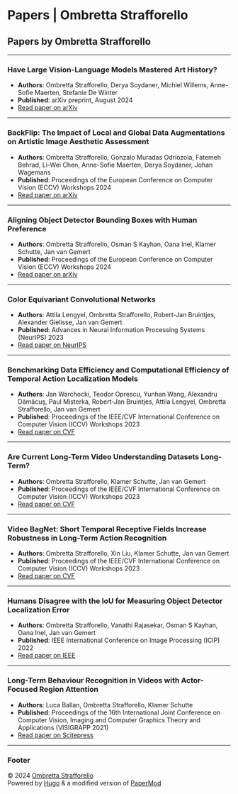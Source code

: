 # Papers | Ombretta Strafforello

## Papers by Ombretta Strafforello

---

### Have Large Vision-Language Models Mastered Art History?
- **Authors**: Ombretta Strafforello, Derya Soydaner, Michiel Willems, Anne-Sofie Maerten, Stefanie De Winter
- **Published**: arXiv preprint, August 2024
- [Read paper on arXiv](https://arxiv.org/abs/2409.03521)

---

### BackFlip: The Impact of Local and Global Data Augmentations on Artistic Image Aesthetic Assessment
- **Authors**: Ombretta Strafforello, Gonzalo Muradas Odriozola, Fatemeh Behrad, Li-Wei Chen, Anne-Sofie Maerten, Derya Soydaner, Johan Wagemans
- **Published**: Proceedings of the European Conference on Computer Vision (ECCV) Workshops 2024
- [Read paper on arXiv](https://arxiv.org/abs/2408.14173)

---

### Aligning Object Detector Bounding Boxes with Human Preference
- **Authors**: Ombretta Strafforello, Osman S Kayhan, Oana Inel, Klamer Schutte, Jan van Gemert
- **Published**: Proceedings of the European Conference on Computer Vision (ECCV) Workshops 2024
- [Read paper on arXiv](https://arxiv.org/abs/2408.10844)

---

### Color Equivariant Convolutional Networks
- **Authors**: Attila Lengyel, Ombretta Strafforello, Robert-Jan Bruintjes, Alexander Gielisse, Jan van Gemert
- **Published**: Advances in Neural Information Processing Systems (NeurIPS) 2023
- [Read paper on NeurIPS](https://proceedings.neurips.cc/paper_files/paper/2023/hash/5f173562e7662b14fb5c5695f225ea46-Abstract-Conference.html)

---

### Benchmarking Data Efficiency and Computational Efficiency of Temporal Action Localization Models
- **Authors**: Jan Warchocki, Teodor Oprescu, Yunhan Wang, Alexandru Dămăcuş, Paul Misterka, Robert-Jan Bruintjes, Attila Lengyel, Ombretta Strafforello, Jan van Gemert
- **Published**: Proceedings of the IEEE/CVF International Conference on Computer Vision (ICCV) Workshops 2023
- [Read paper on CVF](https://openaccess.thecvf.com/content/ICCV2023W/CVEU/html/Warchocki_Benchmarking_Data_Efficiency_and_Computational_Efficiency_of_Temporal_Action_Localization_ICCVW_2023_paper.html)

---

### Are Current Long-Term Video Understanding Datasets Long-Term?
- **Authors**: Ombretta Strafforello, Klamer Schutte, Jan van Gemert
- **Published**: Proceedings of the IEEE/CVF International Conference on Computer Vision (ICCV) Workshops 2023
- [Read paper on CVF](https://openaccess.thecvf.com/content/ICCV2023W/CVEU/html/Strafforello_Are_Current_Long-Term_Video_Understanding_Datasets_Long-Term_ICCVW_2023_paper.html)

---

### Video BagNet: Short Temporal Receptive Fields Increase Robustness in Long-Term Action Recognition
- **Authors**: Ombretta Strafforello, Xin Liu, Klamer Schutte, Jan van Gemert
- **Published**: Proceedings of the IEEE/CVF International Conference on Computer Vision (ICCV) Workshops 2023
- [Read paper on CVF](https://openaccess.thecvf.com/content/ICCV2023W/VIPriors/html/Strafforello_Video_BagNet_Short_Temporal_Receptive_Fields_Increase_Robustness_in_Long-Term_ICCVW_2023_paper.html)

---

### Humans Disagree with the IoU for Measuring Object Detector Localization Error
- **Authors**: Ombretta Strafforello, Vanathi Rajasekar, Osman S Kayhan, Oana Inel, Jan van Gemert
- **Published**: IEEE International Conference on Image Processing (ICIP) 2022
- [Read paper on IEEE](https://ieeexplore.ieee.org/abstract/document/9898043)

---

### Long-Term Behaviour Recognition in Videos with Actor-Focused Region Attention
- **Authors**: Luca Ballan, Ombretta Strafforello, Klamer Schutte
- **Published**: Proceedings of the 16th International Joint Conference on Computer Vision, Imaging and Computer Graphics Theory and Applications (VISIGRAPP 2021)
- [Read paper on Scitepress](https://www.scitepress.org/Papers/2021/102158/102158.pdf)

---

### Footer
&copy; 2024 [Ombretta Strafforello](http://localhost:1313)  
Powered by [Hugo](https://gohugo.io/) & a modified version of [PaperMod](https://github.com/adityatelange/hugo-PaperMod/)
